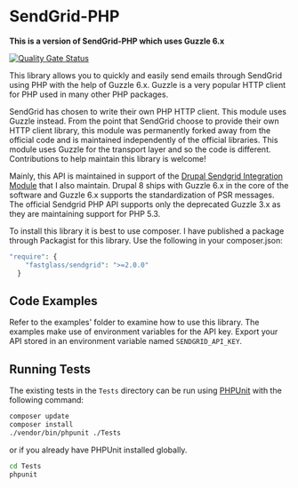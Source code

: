 # SendGrid-PHP

**This is a version of SendGrid-PHP which uses Guzzle 6.x**

[![Quality Gate Status](https://sonarcloud.io/api/project_badges/measure?project=taz77_sendgrid-php-ng&metric=alert_status)](https://sonarcloud.io/dashboard?id=taz77_sendgrid-php-ng)

This library allows you to quickly and easily send emails through SendGrid using
PHP with the help of Guzzle 6.x. Guzzle is a very popular HTTP client for PHP
used in many other PHP packages.

SendGrid has chosen to write their own PHP HTTP client. This module uses Guzzle
instead. From the point that SendGrid choose to provide their own HTTP client
library, this module was permanently forked away from the official code and is
maintained independently of the official libraries. This module uses Guzzle for
the transport layer and so the code is different. Contributions to help maintain
this library is welcome!

Mainly, this API is maintained in support of
the [Drupal Sendgrid Integration Module](https://www.drupal.org/project/sendgrid_integration)
that I also maintain. Drupal 8 ships with Guzzle 6.x in the core of the software
and Guzzle 6.x supports the standardization of PSR messages. The official
Sendgrid PHP API supports only the deprecated Guzzle 3.x as they are maintaining
support for PHP 5.3.

To install this library it is best to use composer. I have published a package
through Packagist for this library. Use the following in your composer.json:

``` php
"require": {
    "fastglass/sendgrid": ">=2.0.0"
  }
```
## Code Examples
Refer to the examples' folder to examine how to use this library. The examples
make use of environment variables for the API key. Export your API stored in
an environment variable named `SENDGRID_API_KEY`.

## Running Tests

The existing tests in the `Tests` directory can be run
using [PHPUnit](https://github.com/sebastianbergmann/phpunit/) with the
following command:

```bash
composer update
composer install
./vendor/bin/phpunit ./Tests
```

or if you already have PHPUnit installed globally.

```bash
cd Tests
phpunit
```
